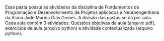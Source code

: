 Essa pasta possui as atividades da disciplina de Fundamentos de Programação e Desenvolvimento de Projetos aplicados a Neuroengenharia da Aluna Jade Marina Dias Gomes.
A divisão das pastas se dá por aula. Cada aula contém 3 atividades: Questões objetivas da aula (arquivo pdf), exercícios de aula (arquivo python) e atividade contextualizada (arquivo python). 

